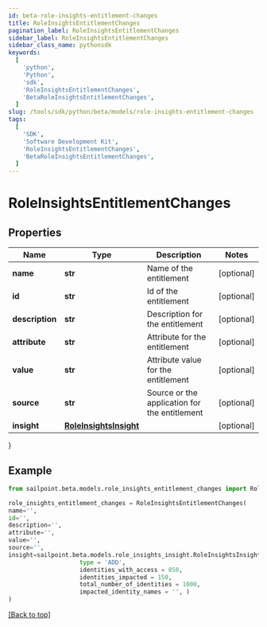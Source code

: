```yaml
---
id: beta-role-insights-entitlement-changes
title: RoleInsightsEntitlementChanges
pagination_label: RoleInsightsEntitlementChanges
sidebar_label: RoleInsightsEntitlementChanges
sidebar_class_name: pythonsdk
keywords:
  [
    'python',
    'Python',
    'sdk',
    'RoleInsightsEntitlementChanges',
    'BetaRoleInsightsEntitlementChanges',
  ]
slug: /tools/sdk/python/beta/models/role-insights-entitlement-changes
tags:
  [
    'SDK',
    'Software Development Kit',
    'RoleInsightsEntitlementChanges',
    'BetaRoleInsightsEntitlementChanges',
  ]
---
```


# RoleInsightsEntitlementChanges

## Properties

| Name | Type | Description | Notes |
| --- | --- | --- | --- |
| **name** | **str** | Name of the entitlement | [optional] |
| **id** | **str** | Id of the entitlement | [optional] |
| **description** | **str** | Description for the entitlement | [optional] |
| **attribute** | **str** | Attribute for the entitlement | [optional] |
| **value** | **str** | Attribute value for the entitlement | [optional] |
| **source** | **str** | Source or the application for the entitlement | [optional] |
| **insight** | [**RoleInsightsInsight**](role-insights-insight) |  | [optional] |

}

## Example

```python
from sailpoint.beta.models.role_insights_entitlement_changes import RoleInsightsEntitlementChanges

role_insights_entitlement_changes = RoleInsightsEntitlementChanges(
name='',
id='',
description='',
attribute='',
value='',
source='',
insight=sailpoint.beta.models.role_insights_insight.RoleInsightsInsight(
                    type = 'ADD',
                    identities_with_access = 850,
                    identities_impacted = 150,
                    total_number_of_identities = 1000,
                    impacted_identity_names = '', )
)

```

[[Back to top]](#)
